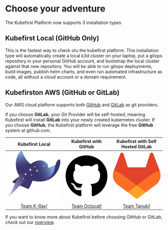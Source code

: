 # Choose your adventure

The Kubefirst Platform now supports 3 installation types

## Kubefirst Local (GitHub Only)

This is the fastest way to check otu the kubefirst platform. This installation type will automatically create a local k3d cluster on your laptop, put a gitops repository in your personal GitHub account, and bootstrap the local cluster against that new repository. You will be able to run gitops deployments, build images, publish helm charts, and even run automated infrastructure as code, all without a cloud account or a domain requirement.

## Kubefirston AWS (GitHub or GitLab)

Our AWS cloud platform supports both [GitHub](https://www.github.com) and [GitLab](https://www.gitlab.com) as git providers. 

If you choose **GitLab**, your Git Provider will be self-hosted, meaning Kubefirst will install **GitLab** into your newly created kubernetes cluster. If you choose **GitHub**, the Kubefirst platform will leverage the free **GitHub** system at github.com.

<center>

|                                Kubefirst Local                                       |                                Kubefirst with GitHub                                 |                          Kubefirst with Self Hosted GitLab                           |
|:------------------------------------------------------------------------------------:|:------------------------------------------------------------------------------------:|:------------------------------------------------------------------------------------:|
|  [![Kubefirst](./img/kubefirst/icons/k-ray.png)](./kubefirst/local/install.md)   | [![GitHub](./img/kubefirst/icons/github-200x200.png)](./kubefirst/github/install.md) | [![GitLab](./img/kubefirst/icons/gitlab-200x200.png)](./kubefirst/gitlab/install.md) |
|                     [Team K-Ray!](./kubefirst/local/install.md)                      |                    [Team Octocat!](./kubefirst/github/install.md)                    |                    [Team Tanuki!](./kubefirst/gitlab/install.md)                     |

</center>

If you want to know more about Kubefirst before choosing GitHub or GitLab, check out our [overview](./kubefirst/overview.md).
